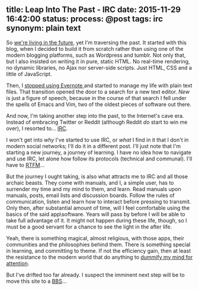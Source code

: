 title: Leap Into The Past - IRC
date: 2015-11-29 16:42:00
status: 
process: @post
tags: irc 
synonym: plain text
---

So [we're living in the future](https://www.whitehouse.gov/blog/2015/10/21/email-michael-j-fox-today-were-future), yet I'm traversing the past. It started with this blog, when I decided to build it from scratch rather than using one of the modern blogging platforms, such as Wordpress and tumblr. Not only that, but I also insisted on writing it in pure, static HTML. No real-time rendering, no dynamic libraries, no Ajax nor server-side scripts. Just HTML, CSS and a little of JavaScript. 

Then, I [stopped using Evernote ](http://prodissues.com/2015/06/why-i-decided-to-move-away-from-evernote.html) and started to manage my life with plain text files. That transition opened the door to a search for a new text editor. *New* is just a figure of speech, because in the course of that search I fell under the spells of Emacs and Vim, two of the oldest pieces of software out there. 

And now, I'm taking another step into the past, to the Internet's cave era. Instead of embracing Twitter or Reddit (although Reddit *do* start to win me over), I resorted to... [IRC](http://www.irc.org). 

I won't get into *why* I've started to use IRC, or *what* I find in it that I don't in modern social networks; I'll do it in a different post. I'll just note that I'm starting a new journey, a journey of learning. I have no idea how to navigate and use IRC, let alone how follow its protocols (technical and communal). I'll have to [RTFM](https://xkcd.com/293/)...

But the journey I ought taking, is also what attracts me to IRC and all those archaic beasts. They come with manuals, and I, a simple user, has to surrender my time and my mind to them, and learn. Read manuals upon manuals, posts, email lists and discussion boards. Follow the rules of communication, listen and learn how to interact before pressing to transmit. Only then, after substantial amount of time, will I feel comfortable using the basics of the said app\software. Years will pass by before I will be able to take full advantage of it. It might not happen during these life, though, so I must be a good servant for a chance to see the light in the after life.

Yeah, there is something magical, almost religious,  with those apps, their communities and the philosophies behind them. There is something special in learning, and committing to theme. If not the efficiency gain, then at least the resistance to the modern world that do anything to [dummify my mind for attention](http://www.theatlantic.com/magazine/archive/2008/07/is-google-making-us-stupid/306868/).  

But I've drifted too far already. I suspect the imminent next step will be to move this site to a [BBS](http://firstarkansasnews.net/2013/06/no-the-bbs-is-not-extinct/)...
